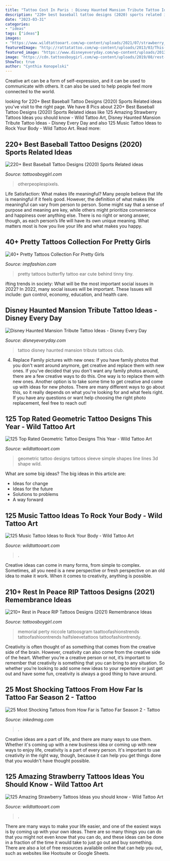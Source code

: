 ```yaml
---
title: "Tattoo Cost In Paris : Disney Haunted Mansion Tribute Tattoo Ideas"
description: "220+ best baseball tattoo designs (2020) sports related ideas"
date: "2023-03-31"
categories:
- "ideas"
tags: ["ideas"]
images:
- "https://www.wildtattooart.com/wp-content/uploads/2021/07/strawberry_tattoos_05072116-768x960.jpg"
featuredImage: "http://rattatattoo.com/wp-content/uploads/2013/03/This-tiny-butterfly-tattoo-is-pretty-cute-hiding-behind-the-ear.jpg"
featured_image: "https://www.disneyeveryday.com/wp-content/uploads/2013/08/Disney-Haunted-Mansion-Tattoo-Wallpaper-Club-33.jpg"
image: "https://cdn.tattoosboygirl.com/wp-content/uploads/2019/08/rest-in-peace-tattoos-pictures-8.jpg"
ShowToc: true
author: "Cynthia Konopelski"
---
```



Creative art can be a form of self-expression, and it can be used to communicate with others. It can also be used to help people feel more connected to the world.

	

		
looking for 220+ Best Baseball Tattoo Designs (2020) Sports Related ideas you've visit to the right page. We have 8 Pics about 220+ Best Baseball Tattoo Designs (2020) Sports Related ideas like 125 Amazing Strawberry Tattoos Ideas you should know - Wild Tattoo Art, Disney Haunted Mansion Tribute Tattoo Ideas - Disney Every Day and also 125 Music Tattoo Ideas to Rock Your Body - Wild Tattoo Art. Read more:
		
    
## 220+ Best Baseball Tattoo Designs (2020) Sports Related Ideas

<img loading=lazy src="https://cdn.tattoosboygirl.com/wp-content/uploads/2020/03/baseball-tattoo-player-cross-bat-184.jpg" onerror="this.onerror=null;this.src='https://tse4.mm.bing.net/th?id=OIP.XaNYnwH_R8JwglZBbkXUdwAAAA&amp;pid=15.1';" alt="220+ Best Baseball Tattoo Designs (2020) Sports Related ideas">

_Source: tattoosboygirl.com_

>otherpeoplespixels. 

	

Life Satisfaction: What makes life meaningful?
Many people believe that life is meaningful if it feels good. However, the definition of what makes life meaningful can vary from person to person. Some might say that a sense of purpose and meaning are key, while others might prioritize convenience and happiness over anything else. There is no right or wrong answer, though, as each person’s life will have its own unique meaning. What matters most is how you live your life and what makes you happy.

    
## 40+ Pretty Tattoos Collection For Pretty Girls

<img loading=lazy src="http://rattatattoo.com/wp-content/uploads/2013/03/This-tiny-butterfly-tattoo-is-pretty-cute-hiding-behind-the-ear.jpg" onerror="this.onerror=null;this.src='https://tse3.mm.bing.net/th?id=OIP.fcY2ysKDRVxyrDQRoIvErgHaLI&amp;pid=15.1';" alt="40+ Pretty Tattoos Collection For Pretty Girls">

_Source: impfashion.com_

>pretty tattoos butterfly tattoo ear cute behind tinny tiny. 

	

ifting trends in society: What will be the most important social issues in 2022?
In 2022, many social issues will be important. These Issues will include: gun control, economy, education, and health care.

    
## Disney Haunted Mansion Tribute Tattoo Ideas - Disney Every Day

<img loading=lazy src="https://www.disneyeveryday.com/wp-content/uploads/2013/08/Disney-Haunted-Mansion-Tattoo-Wallpaper-Club-33.jpg" onerror="this.onerror=null;this.src='https://tse1.mm.bing.net/th?id=OIP.lPCcgYgb5MFYVuXGam5czQHaJ4&amp;pid=15.1';" alt="Disney Haunted Mansion Tribute Tattoo Ideas - Disney Every Day">

_Source: disneyeveryday.com_

>tattoo disney haunted mansion tribute tattoos club. 

	

4. Replace Family pictures with new ones: If you have family photos that you don't want around anymore, get creative and replace them with new ones.
If you've decided that you don't want any family photos around, there are a few creative ways to do this. One way is to replace them with new ones. Another option is to take some time to get creative and come up with ideas for new photos. There are many different ways to go about this, so it really depends on what you're looking for and what feels right. If you have any questions or want help choosing the right photo replacement, feel free to reach out!

    
## 125 Top Rated Geometric Tattoo Designs This Year - Wild Tattoo Art

<img loading=lazy src="https://www.wildtattooart.com/wp-content/uploads/2018/02/geometric-tattoos-11021828.jpg" onerror="this.onerror=null;this.src='https://tse3.mm.bing.net/th?id=OIP.hpolKVe_iCpUD2cCKIadVwHaHa&amp;pid=15.1';" alt="125 Top Rated Geometric Tattoo Designs This Year - Wild Tattoo Art">

_Source: wildtattooart.com_

>geometric tattoo designs tattoos sleeve simple shapes line lines 3d shape wild. 

	

What are some big ideas?
The big ideas in this article are: 
- Ideas for change 
- Ideas for the future 
- Solutions to problems
- A way forward

    
## 125 Music Tattoo Ideas To Rock Your Body - Wild Tattoo Art

<img loading=lazy src="https://www.wildtattooart.com/wp-content/uploads/2017/07/music-tattoo-designs-11011757.jpg" onerror="this.onerror=null;this.src='https://tse1.mm.bing.net/th?id=OIP.ncHyb9FNOIVvr88ovdMiIAHaOu&amp;pid=15.1';" alt="125 Music Tattoo Ideas to Rock Your Body - Wild Tattoo Art">

_Source: wildtattooart.com_

>. 

	

Creative ideas can come in many forms, from simple to complex. Sometimes, all you need is a new perspective or fresh perspective on an old idea to make it work. When it comes to creativity, anything is possible.

    
## 210+ Rest In Peace RIP Tattoos Designs (2021) Remembrance Ideas

<img loading=lazy src="https://cdn.tattoosboygirl.com/wp-content/uploads/2019/08/rest-in-peace-tattoos-pictures-8.jpg" onerror="this.onerror=null;this.src='https://tse4.mm.bing.net/th?id=OIP.uMuw9DYrpaUM32Lbmz65CwAAAA&amp;pid=15.1';" alt="210+ Rest in Peace RIP Tattoos Designs (2021) Remembrance Ideas">

_Source: tattoosboygirl.com_

>memorial perty niccole tattoosgram taattoofashionstrends tattoofashioontrends halfsleevetattoos tattoofashiontrendy. 

	

Creativity is often thought of as something that comes from the creative side of the brain. However, creativity can also come from the creative side of the heart. Whether you’re a creative person or not, it’s important to remember that creativity is something that you can bring to any situation. So whether you’re looking to add some new ideas to your repertoire or just get out and have some fun, creativity is always a good thing to have around.

    
## 25 Most Shocking Tattoos From How Far Is Tattoo Far Season 2 - Tattoo

<img loading=lazy src="https://www.inkedmag.com/.image/c_limit%2Ccs_srgb%2Cq_auto:good%2Cw_700/MTY4MzAzMjY0MTEzMzA0NzQx/screen-shot-2019-11-13-at-113048-am.png" onerror="this.onerror=null;this.src='https://tse2.mm.bing.net/th?id=OIP.QDKG61eZuiwLKc51uCzYvgHaEK&amp;pid=15.1';" alt="25 Most Shocking Tattoos from How Far is Tattoo Far Season 2 - Tattoo">

_Source: inkedmag.com_

>. 

	

Creative ideas are a part of life, and there are many ways to use them. Whether it's coming up with a new business idea or coming up with new ways to enjoy life, creativity is a part of every person. It's important to use creativity in the right way, though, because it can help you get things done that you wouldn't have thought possible.

    
## 125 Amazing Strawberry Tattoos Ideas You Should Know - Wild Tattoo Art

<img loading=lazy src="https://www.wildtattooart.com/wp-content/uploads/2021/07/strawberry_tattoos_05072116-768x960.jpg" onerror="this.onerror=null;this.src='https://tse2.mm.bing.net/th?id=OIP._cw2q-jW6DL2i3vO5KaojwHaJQ&amp;pid=15.1';" alt="125 Amazing Strawberry Tattoos Ideas you should know - Wild Tattoo Art">

_Source: wildtattooart.com_

>. 

	

There are many ways to make your life easier, and one of the easiest ways is by coming up with your own ideas. There are so many things you can do that you might not even know that you can do, and these ideas can be done in a fraction of the time it would take to just go out and buy something. There are also a lot of free resources available online that can help you out, such as websites like Hootsuite or Google Sheets.

